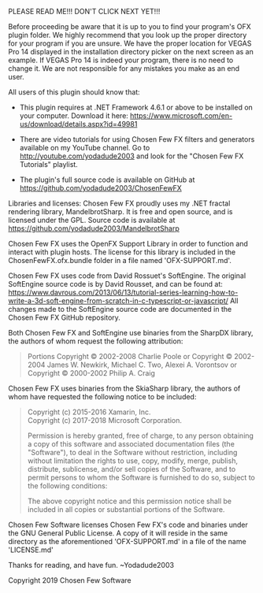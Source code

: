 PLEASE READ ME!!! DON'T CLICK NEXT YET!!!

Before proceeding be aware that it is up to you to find your program's OFX plugin folder.  We highly recommend that you look up the proper directory for your program if you are unsure.  We have the proper location for VEGAS Pro 14 displayed in the installation directory picker on the next screen as an example.  If VEGAS Pro 14 is indeed your program, there is no need to change it.  We are not responsible for any mistakes you make as an end user.

All users of this plugin should know that:

* This plugin requires at .NET Framework 4.6.1 or above to be installed on your computer.  Download it here: https://www.microsoft.com/en-us/download/details.aspx?id=49981

* There are video tutorials for using Chosen Few FX filters and generators available on my YouTube channel.  Go to http://youtube.com/yodadude2003 and look for the "Chosen Few FX Tutorials" playlist.  

* The plugin's full source code is available on GitHub at https://github.com/yodadude2003/ChosenFewFX

Libraries and licenses:
Chosen Few FX proudly uses my .NET fractal rendering library, MandelbrotSharp.  It is free and open source, and is licensed under the GPL.  Source code is available at https://github.com/yodadude2003/MandelbrotSharp

Chosen Few FX uses the OpenFX Support Library in order to function and interact with plugin hosts.  The license for this library is included in the ChosenFewFX.ofx.bundle folder in a file named 'OFX-SUPPORT.md'.  

Chosen Few FX uses code from David Rossuet's SoftEngine.
The original SoftEngine source code is by David Rousset, and can be found at:
https://www.davrous.com/2013/06/13/tutorial-series-learning-how-to-write-a-3d-soft-engine-from-scratch-in-c-typescript-or-javascript/
All changes made to the SoftEngine source code are documented in the Chosen Few FX GitHub repository.

Both Chosen Few FX and SoftEngine use binaries from the SharpDX library, the authors of whom request the following attribution:
> Portions Copyright © 2002-2008 Charlie Poole or Copyright © 2002-2004 James W. Newkirk, Michael C. Two, Alexei A. Vorontsov or Copyright © 2000-2002 Philip A. Craig

Chosen Few FX uses binaries from the SkiaSharp library, the authors of whom have requested the following notice to be included:
> Copyright (c) 2015-2016 Xamarin, Inc.  
> Copyright (c) 2017-2018 Microsoft Corporation.
>
> Permission is hereby granted, free of charge, to any person obtaining a copy of this software and associated documentation files (the "Software"), to deal in the Software without restriction, including without limitation the rights to use, copy, modify, merge, publish, distribute, sublicense, and/or sell copies of the Software, and to permit persons to whom the Software is furnished to do so, subject to the following conditions:
>
> The above copyright notice and this permission notice shall be included in all copies or substantial portions of the Software.

Chosen Few Software licenses Chosen Few FX's code and binaries under the GNU General Public License.  A copy of it will reside in the same directory as the aforementioned 'OFX-SUPPORT.md' in a file of the name 'LICENSE.md'

Thanks for reading, and have fun.
~Yodadude2003

Copyright 2019 Chosen Few Software